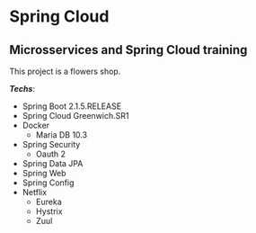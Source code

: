 # Spring Cloud

## Microsservices and Spring Cloud training

This project is a flowers shop.

**_Techs_**:

- Spring Boot 2.1.5.RELEASE
- Spring Cloud Greenwich.SR1
- Docker
  - Maria DB 10.3
- Spring Security
  - Oauth 2
- Spring Data JPA
- Spring Web
- Spring Config
- Netflix
  - Eureka
  - Hystrix
  - Zuul
